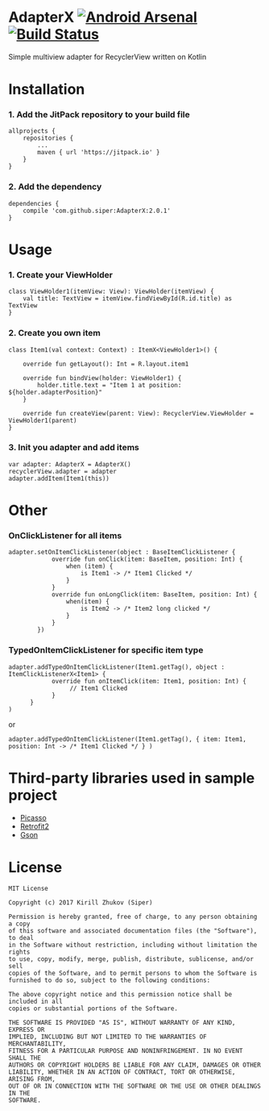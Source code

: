 # AdapterX [![Android Arsenal](https://img.shields.io/badge/Android%20Arsenal-AdapterX-brightgreen.svg?style=flat)](https://android-arsenal.com/details/1/5918) [![Build Status](https://travis-ci.org/siper/AdapterX.svg?branch=master)](https://travis-ci.org/siper/AdapterX)

Simple multiview adapter for RecyclerView written on Kotlin

# Installation

### 1. Add the JitPack repository to your build file
```
allprojects {
	repositories {
		...
		maven { url 'https://jitpack.io' }
	}
}
```
### 2. Add the dependency
```
dependencies {
	compile 'com.github.siper:AdapterX:2.0.1'
}
```

# Usage

### 1. Create your ViewHolder
```
class ViewHolder1(itemView: View): ViewHolder(itemView) {
    val title: TextView = itemView.findViewById(R.id.title) as TextView
}
```
### 2. Create you own item
```
class Item1(val context: Context) : ItemX<ViewHolder1>() {

    override fun getLayout(): Int = R.layout.item1

    override fun bindView(holder: ViewHolder1) {
        holder.title.text = "Item 1 at position: ${holder.adapterPosition}"
    }

    override fun createView(parent: View): RecyclerView.ViewHolder = ViewHolder1(parent)
}
```
### 3. Init you adapter and add items
```
var adapter: AdapterX = AdapterX()
recyclerView.adapter = adapter
adapter.addItem(Item1(this))
```

# Other

### OnClickListener for all items
```
adapter.setOnItemClickListener(object : BaseItemClickListener {
            override fun onClick(item: BaseItem, position: Int) {
                when (item) {
                    is Item1 -> /* Item1 Clicked */
                }
            }
            override fun onLongClick(item: BaseItem, position: Int) {
                when(item) {
                    is Item2 -> /* Item2 long clicked */
                }
            }
        })
```
### TypedOnItemClickListener for specific item type
```
adapter.addTypedOnItemClickListener(Item1.getTag(), object : ItemClickListenerX<Item1> {
            override fun onItemClick(item: Item1, position: Int) {
                 // Item1 Clicked
            }
      }
)
```
or
```
adapter.addTypedOnItemClickListener(Item1.getTag(), { item: Item1, position: Int -> /* Item1 Clicked */ } )
```
# Third-party libraries used in sample project

* [Picasso](http://square.github.io/picasso/)
* [Retrofit2](http://square.github.io/retrofit/)
* [Gson](https://github.com/google/gson)

# License

```
MIT License

Copyright (c) 2017 Kirill Zhukov (Siper)

Permission is hereby granted, free of charge, to any person obtaining a copy
of this software and associated documentation files (the "Software"), to deal
in the Software without restriction, including without limitation the rights
to use, copy, modify, merge, publish, distribute, sublicense, and/or sell
copies of the Software, and to permit persons to whom the Software is
furnished to do so, subject to the following conditions:

The above copyright notice and this permission notice shall be included in all
copies or substantial portions of the Software.

THE SOFTWARE IS PROVIDED "AS IS", WITHOUT WARRANTY OF ANY KIND, EXPRESS OR
IMPLIED, INCLUDING BUT NOT LIMITED TO THE WARRANTIES OF MERCHANTABILITY,
FITNESS FOR A PARTICULAR PURPOSE AND NONINFRINGEMENT. IN NO EVENT SHALL THE
AUTHORS OR COPYRIGHT HOLDERS BE LIABLE FOR ANY CLAIM, DAMAGES OR OTHER
LIABILITY, WHETHER IN AN ACTION OF CONTRACT, TORT OR OTHERWISE, ARISING FROM,
OUT OF OR IN CONNECTION WITH THE SOFTWARE OR THE USE OR OTHER DEALINGS IN THE
SOFTWARE.
```
